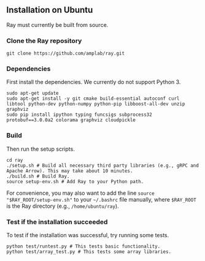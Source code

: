 ## Installation on Ubuntu

Ray must currently be built from source.

### Clone the Ray repository

```
git clone https://github.com/amplab/ray.git
```

### Dependencies

First install the dependencies. We currently do not support Python 3.

```
sudo apt-get update
sudo apt-get install -y git cmake build-essential autoconf curl libtool python-dev python-numpy python-pip libboost-all-dev unzip graphviz
sudo pip install ipython typing funcsigs subprocess32 protobuf==3.0.0a2 colorama graphviz cloudpickle
```

### Build

Then run the setup scripts.

```
cd ray
./setup.sh # Build all necessary third party libraries (e.g., gRPC and Apache Arrow). This may take about 10 minutes.
./build.sh # Build Ray.
source setup-env.sh # Add Ray to your Python path.
```

For convenience, you may also want to add the line `source
"$RAY_ROOT/setup-env.sh"` to your `~/.bashrc` file manually, where `$RAY_ROOT`
is the Ray directory (e.g., `/home/ubuntu/ray`).

### Test if the installation succeeded

To test if the installation was successful, try running some tests.

```
python test/runtest.py # This tests basic functionality.
python test/array_test.py # This tests some array libraries.
```

